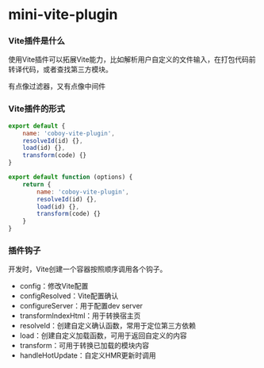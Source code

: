 # mini-vite-plugin
### Vite插件是什么

使用Vite插件可以拓展Vite能力，比如解析用户自定义的文件输入，在打包代码前转译代码，或者查找第三方模块。

有点像过滤器，又有点像中间件

### Vite插件的形式

```javascript
export default {
    name: 'coboy-vite-plugin',
    resolveId(id) {},
    load(id) {},
    transform(code) {}
}
```



```javascript
export default function (options) {
    return {
        name: 'coboy-vite-plugin',
        resolveId(id) {},
        load(id) {},
        transform(code) {}
    }
}
```

### 插件钩子

开发时，Vite创建一个容器按照顺序调用各个钩子。

- config：修改Vite配置
- configResolved：Vite配置确认
- configureServer：用于配置dev server
- transformIndexHtml：用于转换宿主页
- resolveId：创建自定义确认函数，常用于定位第三方依赖
- load：创建自定义加载函数，可用于返回自定义的内容
- transform：可用于转换已加载的模块内容
- handleHotUpdate：自定义HMR更新时调用









